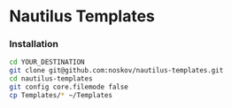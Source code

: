 # Nautilus Templates

### Installation

```sh
cd YOUR_DESTINATION
git clone git@github.com:noskov/nautilus-templates.git
cd nautilus-templates
git config core.filemode false
cp Templates/* ~/Templates
```
